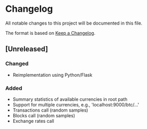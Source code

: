 # Changelog
All notable changes to this project will be documented in this file.

The format is based on [Keep a Changelog](https://keepachangelog.com/en/1.0.0/).

## [Unreleased]

### Changed
- Reimplementation using Python/Flask

### Added
- Summary statistics of available currencies in root path
- Support for multiple currencies, e.g., 'localhost:9000/btc/...'
- Transactions call (random samples)
- Blocks call (random samples)
- Exchange rates call 
